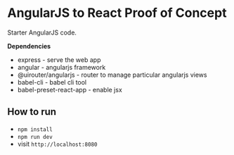 # AngularJS to React Proof of Concept

Starter AngularJS code.

**Dependencies**

- express - serve the web app
- angular - angularjs framework
- @uirouter/angularjs - router to manage particular angularjs views
- babel-cli - babel cli tool
- babel-preset-react-app - enable jsx

## How to run

- `npm install`
- `npm run dev`
- visit `http://localhost:8080`
